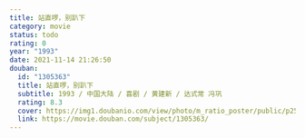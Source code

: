 ```yaml
---
title: 站直啰，别趴下
category: movie
status: todo
rating: 0
year: "1993"
date: 2021-11-14 21:26:50
douban:
  id: "1305363"
  title: 站直啰，别趴下
  subtitle: 1993 / 中国大陆 / 喜剧 / 黄建新 / 达式常 冯巩
  rating: 8.3
  cover: https://img1.doubanio.com/view/photo/m_ratio_poster/public/p2502550137.jpg
  link: https://movie.douban.com/subject/1305363/
---
```


